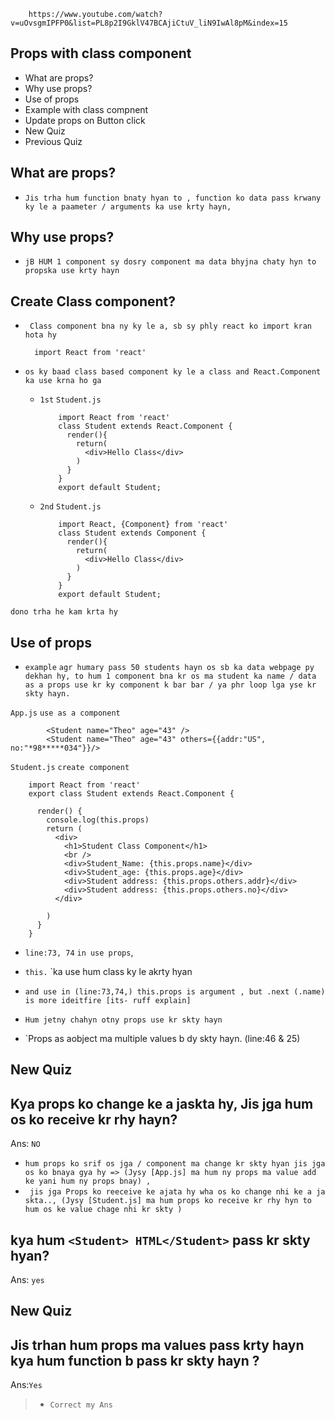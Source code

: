         https://www.youtube.com/watch?v=uOvsgmIPFP0&list=PL8p2I9GklV47BCAjiCtuV_liN9IwAl8pM&index=15

## Props with class component

* What are props?
* Why use props?
* Use of props
* Example with class compnent
* Update props on Button click
* New Quiz
* Previous Quiz


##  What are props?
* `Jis trha hum function bnaty hyan to , function ko data pass krwany ky le a paameter / arguments ka use krty hayn,` 

## Why use props?
* `jB HUM 1 component sy dosry component ma data bhyjna chaty hyn to propska use krty hayn `

## Create Class component?
* ` Class component bna ny ky le a, sb sy phly react ko import kran hota hy`

        import React from 'react'
* `os ky baad class based component ky le a class and React.Component ka use krna ho ga`

  * `1st` `Student.js`

            import React from 'react'
            class Student extends React.Component {
              render(){
                return(
                  <div>Hello Class</div>
                )
              }
            }
            export default Student;

  * `2nd` `Student.js`

            import React, {Component} from 'react'
            class Student extends Component {
              render(){
                return(
                  <div>Hello Class</div>
                )
              }
            }
            export default Student;
`dono trha he kam krta hy`



## Use of props
* `example` `agr humary pass 50 students hayn os sb ka data webpage py dekhan hy, to hum 1 component bna kr os ma student ka name / data as a props use kr ky component k bar bar / ya phr loop lga yse kr skty hayn.`

`App.js` `use as a component`

            <Student name="Theo" age="43" />
            <Student name="Theo" age="43" others={{addr:"US", no:"*98*****034"}}/>



`Student.js` `create component`

        import React from 'react'
        export class Student extends React.Component {

          render() {
            console.log(this.props)
            return (
              <div>
                <h1>Student Class Component</h1>
                <br />
                <div>Student_Name: {this.props.name}</div>
                <div>Student_age: {this.props.age}</div>
                <div>Student address: {this.props.others.addr}</div>
                <div>Student address: {this.props.others.no}</div>
              </div>

            )
          }
        }



* `line:73, 74` `in use props`,
* `this.` `ka use hum class ky le akrty hyan
* `and use in (line:73,74,) this.props is argument , but .next (.name) is more ideitfire [its- ruff explain]`

* `Hum jetny chahyn otny props use kr skty hayn`

* `Props as aobject ma multiple values b dy skty hayn. (line:46 & 25)

















##
## New Quiz
## Kya props ko change ke a jaskta hy, Jis jga hum os ko receive kr rhy hayn?
Ans: `NO` 
* `hum props ko srif os jga / component ma change kr skty hyan jis jga os ko bnaya gya hy => (Jysy [App.js] ma hum ny props ma value add ke yani hum ny props bnay) ,` 
* ` jis jga Props ko reeceive ke ajata hy wha os ko change nhi ke a ja skta.., (Jysy [Student.js] ma hum props ko receive kr rhy hyn to hum os ke value chage nhi kr skty )`

## kya hum `<Student> HTML</Student>` pass kr skty hyan?
Ans: `yes`


## New Quiz
## Jis trhan hum props ma values pass krty hayn kya hum function b pass kr skty hayn ?
Ans:`Yes`
> * `Correct my Ans`

